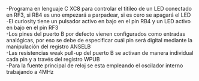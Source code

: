 -Programa en lenguaje C XC8 para controlar el titileo de un LED conectado en RF3, si RB4 es uno empezará a parpadear, si es cero se apagará el LED<br>
-El curiosity tiene un pulsador activo en bajo en el pin RB4 y un LED activo en bajo en el pin RF3<br>
-Los pines del  puerto B por defecto vienen configurados como entradas analógicas, por eso se debe de especificar cuál pin será digital mediante la manipulación del registro ANSELB<br>
-Las resistencias weak pull-up del puerto B se activan de manera individual cada pin y a través del registro WPUB<br>
-Para la fuente principal de reloj se esta empleando el oscilador interno trabajando a 4MHz
